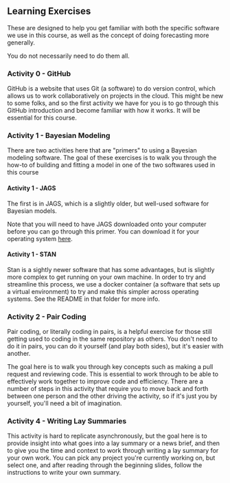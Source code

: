 ## Learning Exercises

These are designed to help you get familiar with both the specific software we use in this course, as well as the concept of doing forecasting more generally. 

You do not necessarily need to do them all. 

### Activity 0 - GitHub

GitHub is a website that uses Git (a software) to do version control, which allows us to work collaboratively on projects in the cloud. This might be new to some folks, and so the first activity we have for you is to go through this GitHub introduction and become familiar with how it works. It will be essential for this course. 

### Activity 1 - Bayesian Modeling

There are two activities here that are "primers" to using a Bayesian modeling software. The goal of these exercises is to walk you through the how-to of building and fitting a model in one of the two softwares used in this course 

#### Activity 1 - JAGS 

The first is in JAGS, which is a slightly older, but well-used software for Bayesian models. 

Note that you will need to have JAGS downloaded onto your computer before you can go through this primer. You can download it for your operating system [here](https://sourceforge.net/projects/mcmc-jags/). 

#### Activity 1 - STAN

Stan is a sightly newer software that has some advantages, but is slightly more complex to get running on your own machine. In order to try and streamline this process, we use a docker container (a software that sets up a virtual environment) to try and make this simpler across operating systems. See the README in that folder for more info. 

### Activity 2 - Pair Coding

Pair coding, or literally coding in pairs, is a helpful exercise for those still getting used to coding in the same repository as others. You don't need to do it in pairs, you can do it yourself (and play both sides), but it's easier with another. 

The goal here is to walk you through key concepts such as making a pull request and reviewing code. This is essential to work through to be able to effectively work together to improve code and efficiency. There are a number of steps in this activity that require you to move back and forth between one person and the other driving the activity, so if it's just you by yourself, you'll need a bit of imagination. 

### Activity 4 - Writing Lay Summaries

This activity is hard to replicate asynchronously, but the goal here is to provide insight into what goes into a lay summary or a news brief, and then to give you the time and context to work through writing a lay summary for your own work. You can pick any project you're currently working on, but select one, and after reading through the beginning slides, follow the instructions to write your own summary. 



